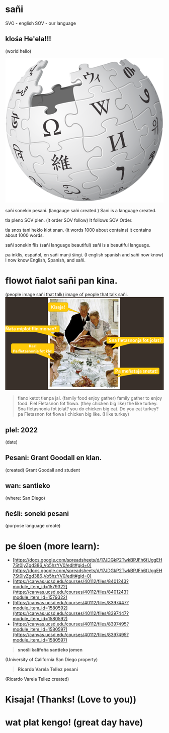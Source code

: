 # sañi

SVO - english
SOV - our language

##  **klośa He'ela!!!**
(world hello)

![wiki](wiki.svg.png)

sañi sonekin pesani.
(langauge sañi created.)
Sani is a language created.

tla pleno SOV plen.
(it order SOV follow)
It follows SOV Order.

tla snos tani heklo klot snan.
(it words 1000 about contains)
it contains about 1000 words.


sañi sonekin flis
(sañi language beautiful)
sañi is a beautiful language.

pa inklis, español, en sañi manji śingi.
(I english spanish and sañi now know)
I now know English, Spanish, and sañi.

# flowot ñalot sañi pan kina.

(people image sañi that talk)
image of people that talk sañi.
![people talking](talk.png)
> flano ketot tlenpa jal.
> (family food enjoy gather)
family gather to enjoy food.
Flel Fletasnon fot flowa.
(they chicken big like)
the like turkey.
Sna fletasnonia fot jolat?
you do chicken big eat.
Do you eat turkey?
pa Fletasnon fot flowa
I chicken big like.
(I like turkey)


## plel: 2022
(date)
## Pesani: Grant Goodall en klan.
(created) Grant Goodall and student
## wan: santieko
(where: San Diego)
## ñeśli: soneki pesani
(purpose language create)


# pe śloen (more learn):


- [https://docs.google.com/spreadsheets/d/17JDGkP2TwkBPJFh6fUggEH7St0lyZgd386_Vo5hzYV0/edit#gid=0](https://docs.google.com/spreadsheets/d/17JDGkP2TwkBPJFh6fUggEH7St0lyZgd386_Vo5hzYV0/edit#gid=0) 
- [https://canvas.ucsd.edu/courses/40112/files/8401243?module_item_id=1579322](https://canvas.ucsd.edu/courses/40112/files/8401243?module_item_id=1579322) 
-  [https://canvas.ucsd.edu/courses/40112/files/8397447?module_item_id=1580592](https://canvas.ucsd.edu/courses/40112/files/8397447?module_item_id=1580592)
- [https://canvas.ucsd.edu/courses/40112/files/8397495?module_item_id=1580597](https://canvas.ucsd.edu/courses/40112/files/8397495?module_item_id=1580597)










> **snośli kalifoña santieko jomen**

(University of California San Diego property)

> **Ricardo Varela Tellez pesani**

(Ricardo Varela Tellez created)



# **Kisaja!** (Thanks! (Love to you))

# **wat plat kengo!** (great day have)
